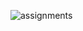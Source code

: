 
![assignments](https://github.com/shreeshailaya/c-dac/blob/main/Database%20technologies/Media/Assignments/7-6.png)

